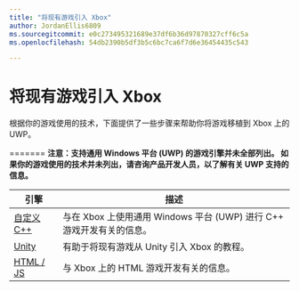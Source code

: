 ```yaml
---
title: "将现有游戏引入 Xbox"
author: JordanEllis6809
ms.sourcegitcommit: e0c273495321689e37df6b36d97870327cff6c5a
ms.openlocfilehash: 54db2390b5df3b5c6bc7ca6f7d6e36454435c543

---
```


# 将现有游戏引入 Xbox


根据你的游戏使用的技术，下面提供了一些步骤来帮助你将游戏移植到 Xbox 上的 UWP。

=======
**注意：支持通用 Windows 平台 (UWP) 的游戏引擎并未全部列出。 如果你的游戏使用的技术并未列出，请咨询产品开发人员，以了解有关 UWP 支持的信息。**

| 引擎      | 描述 |
|------------|-------------|
|[自定义 C++](development-lanes-custom-cpp.md)| 与在 Xbox 上使用通用 Windows 平台 (UWP) 进行 C++ 游戏开发有关的信息。 |
|[Unity](development-lanes-unity.md)| 有助于将现有游戏从 Unity 引入 Xbox 的教程。 |
|[HTML / JS](development-lanes-html.md)| 与 Xbox 上的 HTML 游戏开发有关的信息。 |



<!--HONumber=Jun16_HO4-->


